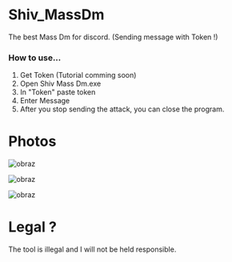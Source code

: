 # Shiv_MassDm
The best Mass Dm for discord. (Sending message with Token !)
### How to use...
1. Get Token (Tutorial comming soon)
2. Open Shiv Mass Dm.exe
3. In "Token" paste token
4. Enter Message
5. After you stop sending the attack, you can close the program.
# Photos
![obraz](https://user-images.githubusercontent.com/80784394/123610176-a680f180-d800-11eb-9bf2-51de125904d8.png)

![obraz](https://user-images.githubusercontent.com/80784394/123610382-d62ff980-d800-11eb-9ce6-34af177df0f5.png)

![obraz](https://user-images.githubusercontent.com/80784394/123610559-ff508a00-d800-11eb-8ac5-db0e17ba4af5.png)

# Legal ?
The tool is illegal and I will not be held responsible.



